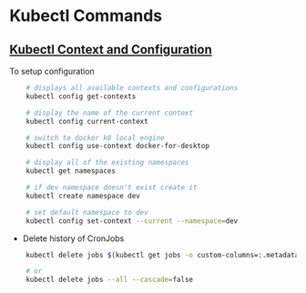 # Kubectl Commands

## [Kubectl Context and Configuration](https://kubernetes.io/docs/reference/kubectl/cheatsheet/#kubectl-context-and-configuration)

To setup configuration

```bash
    # displays all available contexts and configurations
    kubectl config get-contexts

    # display the name of the current context
    kubectl config current-context

    # switch to docker k8 local engine
    kubectl config use-context docker-for-desktop

    # display all of the existing namespaces
    kubectl get namespaces

    # if dev namespace doesn't exist create it
    kubectl create namespace dev

    # set default namespace to dev
    kubectl config set-context --current --namespace=dev
```


- Delete history of CronJobs

```bash
    kubectl delete jobs $(kubectl get jobs -o custom-columns=:.metadata.name)

    # or
    kubectl delete jobs --all --cascade=false
```